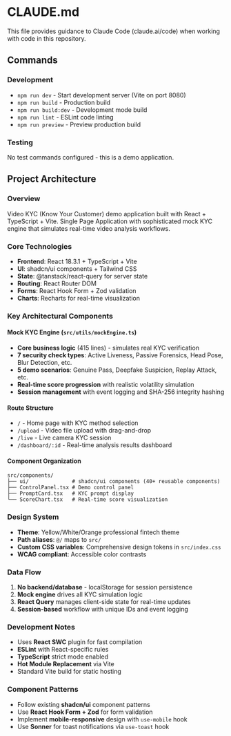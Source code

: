 # CLAUDE.md

This file provides guidance to Claude Code (claude.ai/code) when working with code in this repository.

## Commands

### Development
- `npm run dev` - Start development server (Vite on port 8080)
- `npm run build` - Production build
- `npm run build:dev` - Development mode build
- `npm run lint` - ESLint code linting
- `npm run preview` - Preview production build

### Testing
No test commands configured - this is a demo application.

## Project Architecture

### Overview
Video KYC (Know Your Customer) demo application built with React + TypeScript + Vite. Single Page Application with sophisticated mock KYC engine that simulates real-time video analysis workflows.

### Core Technologies
- **Frontend**: React 18.3.1 + TypeScript + Vite
- **UI**: shadcn/ui components + Tailwind CSS
- **State**: @tanstack/react-query for server state
- **Routing**: React Router DOM
- **Forms**: React Hook Form + Zod validation
- **Charts**: Recharts for real-time visualization

### Key Architectural Components

#### Mock KYC Engine (`src/utils/mockEngine.ts`)
- **Core business logic** (415 lines) - simulates real KYC verification
- **7 security check types**: Active Liveness, Passive Forensics, Head Pose, Blur Detection, etc.
- **5 demo scenarios**: Genuine Pass, Deepfake Suspicion, Replay Attack, etc.
- **Real-time score progression** with realistic volatility simulation
- **Session management** with event logging and SHA-256 integrity hashing

#### Route Structure
- `/` - Home page with KYC method selection
- `/upload` - Video file upload with drag-and-drop
- `/live` - Live camera KYC session
- `/dashboard/:id` - Real-time analysis results dashboard

#### Component Organization
```
src/components/
├── ui/              # shadcn/ui components (40+ reusable components)
├── ControlPanel.tsx # Demo control panel
├── PromptCard.tsx   # KYC prompt display
└── ScoreChart.tsx   # Real-time score visualization
```

### Design System
- **Theme**: Yellow/White/Orange professional fintech theme
- **Path aliases**: `@/` maps to `src/`
- **Custom CSS variables**: Comprehensive design tokens in `src/index.css`
- **WCAG compliant**: Accessible color contrasts

### Data Flow
1. **No backend/database** - localStorage for session persistence
2. **Mock engine** drives all KYC simulation logic
3. **React Query** manages client-side state for real-time updates
4. **Session-based** workflow with unique IDs and event logging

### Development Notes
- Uses **React SWC** plugin for fast compilation
- **ESLint** with React-specific rules
- **TypeScript** strict mode enabled
- **Hot Module Replacement** via Vite
- Standard Vite build for static hosting

### Component Patterns
- Follow existing **shadcn/ui** component patterns
- Use **React Hook Form + Zod** for form validation
- Implement **mobile-responsive** design with `use-mobile` hook
- Use **Sonner** for toast notifications via `use-toast` hook
